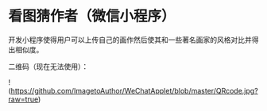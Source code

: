 # 看图猜作者（微信小程序）

开发小程序使得用户可以上传自己的画作然后使其和一些著名画家的风格对比并得出相似度。

二维码（现在无法使用）：

!(https://github.com/ImagetoAuthor/WeChatApplet/blob/master/QRcode.jpg?raw=true)
